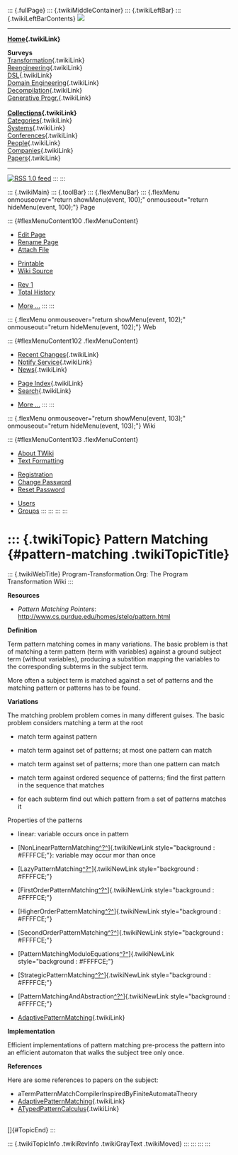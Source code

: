 ::: {.fullPage}
::: {.twikiMiddleContainer}
::: {.twikiLeftBar}
::: {.twikiLeftBarContents}
![](../pub/transformation.gif)

------------------------------------------------------------------------

**[Home](WebHome){.twikiLink}**

**Surveys**\
[Transformation](ProgramTransformation){.twikiLink}\
[Reengineering](ReengineeringWiki){.twikiLink}\
[DSL](DomainSpecificLanguages){.twikiLink}\
[Domain Engineering](DomainEngineering){.twikiLink}\
[Decompilation](DeCompilation){.twikiLink}\
[Generative Progr.](GenerativeProgrammingWiki){.twikiLink}\
\
**[Collections](CategoryCollection){.twikiLink}**\
[Categories](CategoryCategory){.twikiLink}\
[Systems](TransformationSystems){.twikiLink}\
[Conferences](TransformationConferences){.twikiLink}\
[People](TransformationPeople){.twikiLink}\
[Companies](TransformationCompanies){.twikiLink}\
[Papers](CategoryPaper){.twikiLink}

------------------------------------------------------------------------

[![](../pub/rss.gif "RSS 1.0 feed")](WebRss@skin=rss)
:::
:::

::: {.twikiMain}
::: {.toolBar}
::: {.flexMenuBar}
::: {.flexMenu onmouseover="return showMenu(event, 100);" onmouseout="return hideMenu(event, 100);"}
Page

::: {#flexMenuContent100 .flexMenuContent}
-   [Edit
    Page](http://www.program-transformation.org/edit/Transform/PatternMatching?t=1536826532)
-   [Rename
    Page](http://www.program-transformation.org/rename/Transform/PatternMatching)
-   [Attach
    File](http://www.program-transformation.org/attach/Transform/PatternMatching)

<!-- -->

-   [Printable](http://www.program-transformation.org/view/Transform/PatternMatching?skin=print.pattern)
-   [Wiki
    Source](http://www.program-transformation.org/view/Transform/PatternMatching?skin=text&raw=on&contenttype=text/plain)

<!-- -->

-   [Rev
    1](http://www.program-transformation.org/view/Transform/PatternMatching?rev=1.1)
-   [Total
    History](http://www.program-transformation.org/rdiff/Transform/PatternMatching)

<!-- -->

-   [More
    \...](http://www.program-transformation.org/oops/Transform/PatternMatching?template=oopsmore&param1=1.1&param2=1.1)
:::
:::

::: {.flexMenu onmouseover="return showMenu(event, 102);" onmouseout="return hideMenu(event, 102);"}
Web

::: {#flexMenuContent102 .flexMenuContent}
-   [Recent Changes](WebChanges){.twikiLink}
-   [Notify Service](WebNotify){.twikiLink}
-   [News](WebNews){.twikiLink}

<!-- -->

-   [Page Index](WebIndex){.twikiLink}
-   [Search](WebSearch){.twikiLink}

<!-- -->

-   [More
    \...](http://www.program-transformation.org/oops/Transform/PatternMatching?template=oopsmore&param1=1.1&param2=1.1)
:::
:::

::: {.flexMenu onmouseover="return showMenu(event, 103);" onmouseout="return hideMenu(event, 103);"}
Wiki

::: {#flexMenuContent103 .flexMenuContent}
-   [About
    TWiki](http://www.program-transformation.org/view/TWiki/WebHome)
-   [Text
    Formatting](http://www.program-transformation.org/view/TWiki/TextFormattingRules)

<!-- -->

-   [Registration](http://www.program-transformation.org/view/TWiki/TWikiRegistration)
-   [Change
    Password](http://www.program-transformation.org/view/TWiki/ChangePassword)
-   [Reset
    Password](http://www.program-transformation.org/view/TWiki/ResetPassword)

<!-- -->

-   [Users](http://www.program-transformation.org/view/Main/TWikiUsers)
-   [Groups](http://www.program-transformation.org/view/Main/TWikiGroups)
:::
:::
:::
:::

::: {.twikiTopic}
Pattern Matching {#pattern-matching .twikiTopicTitle}
================

::: {.twikiWebTitle}
Program-Transformation.Org: The Program Transformation Wiki
:::

**Resources**

-   *Pattern Matching Pointers*:
    <http://www.cs.purdue.edu/homes/stelo/pattern.html>

**Definition**

Term pattern matching comes in many variations. The basic problem is
that of matching a term pattern (term with variables) against a ground
subject term (without variables), producing a substition mapping the
variables to the corresponding subterms in the subject term.

More often a subject term is matched against a set of patterns and the
matching pattern or patterns has to be found.

**Variations**

The matching problem problem comes in many different guises. The basic
problem considers matching a term at the root

-   match term against pattern

<!-- -->

-   match term against set of patterns; at most one pattern can match

<!-- -->

-   match term against set of patterns; more than one pattern can match

<!-- -->

-   match term against ordered sequence of patterns; find the first
    pattern in the sequence that matches

<!-- -->

-   for each subterm find out which pattern from a set of patterns
    matches it

Properties of the patterns

-   linear: variable occurs once in pattern

<!-- -->

-   [NonLinearPatternMatching[^?^](http://www.program-transformation.org/edit/Transform/NonLinearPatternMatching?topicparent=Transform.PatternMatching)]{.twikiNewLink
    style="background : #FFFFCE;"}: variable may occur mor than once

<!-- -->

-   [LazyPatternMatching[^?^](http://www.program-transformation.org/edit/Transform/LazyPatternMatching?topicparent=Transform.PatternMatching)]{.twikiNewLink
    style="background : #FFFFCE;"}

<!-- -->

-   [FirstOrderPatternMatching[^?^](http://www.program-transformation.org/edit/Transform/FirstOrderPatternMatching?topicparent=Transform.PatternMatching)]{.twikiNewLink
    style="background : #FFFFCE;"}

<!-- -->

-   [HigherOrderPatternMatching[^?^](http://www.program-transformation.org/edit/Transform/HigherOrderPatternMatching?topicparent=Transform.PatternMatching)]{.twikiNewLink
    style="background : #FFFFCE;"}

<!-- -->

-   [SecondOrderPatternMatching[^?^](http://www.program-transformation.org/edit/Transform/SecondOrderPatternMatching?topicparent=Transform.PatternMatching)]{.twikiNewLink
    style="background : #FFFFCE;"}

<!-- -->

-   [PatternMatchingModuloEquations[^?^](http://www.program-transformation.org/edit/Transform/PatternMatchingModuloEquations?topicparent=Transform.PatternMatching)]{.twikiNewLink
    style="background : #FFFFCE;"}

<!-- -->

-   [StrategicPatternMatching[^?^](http://www.program-transformation.org/edit/Transform/StrategicPatternMatching?topicparent=Transform.PatternMatching)]{.twikiNewLink
    style="background : #FFFFCE;"}

<!-- -->

-   [PatternMatchingAndAbstraction[^?^](http://www.program-transformation.org/edit/Transform/PatternMatchingAndAbstraction?topicparent=Transform.PatternMatching)]{.twikiNewLink
    style="background : #FFFFCE;"}

<!-- -->

-   [AdaptivePatternMatching](AdaptivePatternMatching){.twikiLink}

**Implementation**

Efficient implementations of pattern matching pre-process the pattern
into an efficient automaton that walks the subject tree only once.

**References**

Here are some references to papers on the subject:

-   aTermPatternMatchCompilerInspiredByFiniteAutomataTheory
-   [AdaptivePatternMatching](AdaptivePatternMatching){.twikiLink}
-   [ATypedPatternCalculus](ATypedPatternCalculus){.twikiLink}

\
[]{#TopicEnd}
:::

::: {.twikiTopicInfo .twikiRevInfo .twikiGrayText .twikiMoved}
:::
:::
:::
:::
